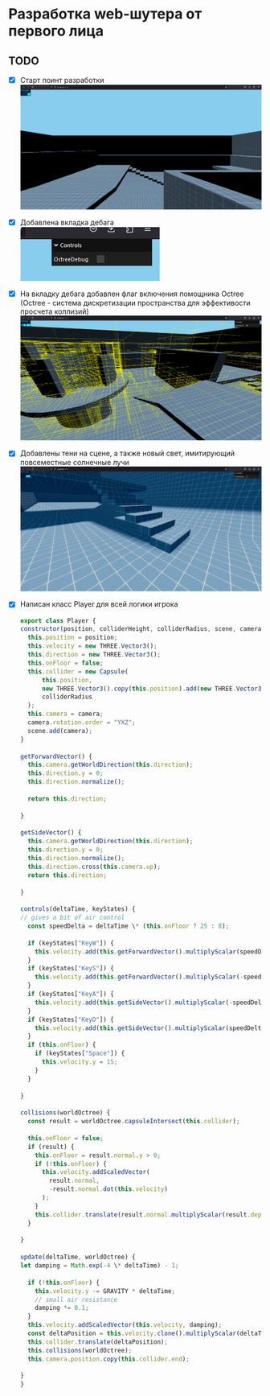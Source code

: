 # Разработка web-шутера от первого лица

## TODO

- [x] Старт поинт разработки <br> ![Sample Screenshot](docs/img/screenshot_1.png)
- [x] Добавлена вкладка дебага <br> ![Sample Screenshot](docs/img/screenshot_2.png)
- [x] На вкладку дебага добавлен флаг включения помощника Octree (Octree - система дискретизации пространства для эффективости просчета коллизий) <br> ![Sample Screenshot](docs/img/screenshot_3.png)
- [x] Добавлены тени на сцене, а также новый свет, имитирующий повсеместные солнечные лучи <br> ![Sample Screenshot](docs/img/screenshot_4.png)
- [x] Написан класс Player для всей логики игрока <br>

  ```js
  export class Player {
  constructor(position, colliderHeight, colliderRadius, scene, camera) {
    this.position = position;
    this.velocity = new THREE.Vector3();
    this.direction = new THREE.Vector3();
    this.onFloor = false;
    this.collider = new Capsule(
        this.position,
        new THREE.Vector3().copy(this.position).add(new THREE.Vector3(0, colliderHeight, 0)),
        colliderRadius
    );
    this.camera = camera;
    camera.rotation.order = "YXZ";
    scene.add(camera);
  }

  getForwardVector() {
    this.camera.getWorldDirection(this.direction);
    this.direction.y = 0;
    this.direction.normalize();

    return this.direction;

  }

  getSideVector() {
    this.camera.getWorldDirection(this.direction);
    this.direction.y = 0;
    this.direction.normalize();
    this.direction.cross(this.camera.up);
    return this.direction;

  }

  controls(deltaTime, keyStates) {
  // gives a bit of air control
    const speedDelta = deltaTime \* (this.onFloor ? 25 : 8);

    if (keyStates["KeyW"]) {
      this.velocity.add(this.getForwardVector().multiplyScalar(speedDelta));
    }
    if (keyStates["KeyS"]) {
      this.velocity.add(this.getForwardVector().multiplyScalar(-speedDelta));
    }
    if (keyStates["KeyA"]) {
      this.velocity.add(this.getSideVector().multiplyScalar(-speedDelta));
    }
    if (keyStates["KeyD"]) {
      this.velocity.add(this.getSideVector().multiplyScalar(speedDelta));
    }
    if (this.onFloor) {
      if (keyStates["Space"]) {
        this.velocity.y = 15;
      }
    }

  }

  collisions(worldOctree) {
    const result = worldOctree.capsuleIntersect(this.collider);

    this.onFloor = false;
    if (result) {
      this.onFloor = result.normal.y > 0;
      if (!this.onFloor) {
        this.velocity.addScaledVector(
          result.normal,
          -result.normal.dot(this.velocity)
        );
      }
      this.collider.translate(result.normal.multiplyScalar(result.depth));
    }

  }

  update(deltaTime, worldOctree) {
  let damping = Math.exp(-4 \* deltaTime) - 1;

    if (!this.onFloor) {
      this.velocity.y -= GRAVITY * deltaTime;
      // small air resistance
      damping *= 0.1;
    }
    this.velocity.addScaledVector(this.velocity, damping);
    const deltaPosition = this.velocity.clone().multiplyScalar(deltaTime);
    this.collider.translate(deltaPosition);
    this.collisions(worldOctree);
    this.camera.position.copy(this.collider.end);

  }
  }
  ```
